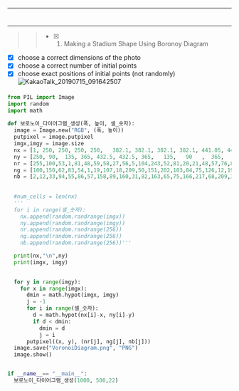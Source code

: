 ---
#    <Voronoi Diagram>
____
>> -[X] 1. Making a Stadium Shape Using Boronoy Diagram
-[x] choose a correct dimensions of the photo
-[x] choose a correct number of initial points
-[x] choose exact positions of initial points (not randomly)
![KakaoTalk_20190715_091642507](https://user-images.githubusercontent.com/45711050/61309226-c3e36d80-a82c-11e9-9a91-d9caa332bc68.png)

#### <MY CODE> 

```python
from PIL import Image
import random
import math
 
def 보로노이_다이어그램_생성(폭, 높이, 셀_숫자): 
  image = Image.new("RGB", (폭, 높이))
  putpixel = image.putpixel
  imgx,imgy = image.size
  nx = [1, 250, 250, 250, 250,   382.1, 382.1, 382.1, 382.1, 441.05, 441.05, 708.95,708.95,708.95,708.95, 650,  650,  791.975,791.975,791.975,791.975,  930]
  ny = [250, 90,  135, 365, 432.5, 432.5, 365,   135,   90   ,  365,   135,    90,135,365,432.5,            365, 135,  90, 135, 365,           432.5  , 250]
  nr = [255,100,53,1,81,48,59,58,27,56,5,104,243,52,81,20,21,48,57,76,85,24 ]
  ng = [100,150,62,83,54,1,19,107,18,209,50,151,202,103,84,75,126,12,199,43,19,51]
  nb = [2,12,33,94,55,86,57,158,89,160,31,82,163,65,75,166,217,68,209,30,21,52 ]
  
  
  #num_cells = len(nx)
  '''
  for i in range(셀_숫자):
    nx.append(random.randrange(imgx))
    ny.append(random.randrange(imgy))
    nr.append(random.randrange(256))
    ng.append(random.randrange(256))
    nb.append(random.randrange(256))'''

  print(nx,"\n",ny)
  print(imgx, imgy)

  
  for y in range(imgy):
    for x in range(imgx):
      dmin = math.hypot(imgx, imgy)
      j = -1
      for i in range(셀_숫자):
        d = math.hypot(nx[i]-x, ny[i]-y)
        if d < dmin:
          dmin = d
          j = i
      putpixel((x, y), (nr[j], ng[j], nb[j]))
  image.save("VoronoiDiagram.png", "PNG")
  image.show()


if __name__== "__main__":
  보로노이_다이어그램_생성(1000, 500,22)
```



